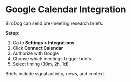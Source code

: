 # Google Calendar Integration

BirdDog can send pre-meeting research briefs.

**Setup:**
1. Go to **Settings > Integrations**
2. Click **Connect Calendar**
3. Authorize with Google
4. Choose which meetings trigger briefs
5. Select timing (30m, 2h, 1d)

Briefs include signal activity, news, and context.
